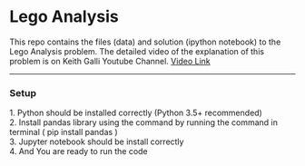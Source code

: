<h1>Lego Analysis</h1>
<p>This repo contains the files (data) and solution (ipython notebook) to the Lego Analysis problem. The detailed video of the explanation of this problem is on Keith Galli Youtube Channel. <a href="https://www.youtube.com/watch?v=BzQDi4D0B_M">Video Link</a></p>
<hr/>
<h3>Setup</h3>
<p>
1. Python should be installed correctly (Python 3.5+ recommended)<br/>
2. Install pandas library using the command by running the command in terminal ( pip install pandas )<br/>
3. Jupyter notebook should be install correctly<br/>
4. And You are ready to run the code
</p>